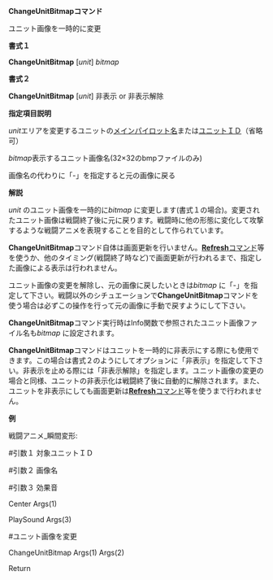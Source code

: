 **ChangeUnitBitmapコマンド**

ユニット画像を一時的に変更

**書式１**

**ChangeUnitBitmap** [*unit*] *bitmap*

**書式２**

**ChangeUnitBitmap** [*unit*] 非表示 or 非表示解除

**指定項目説明**

*unit*エリアを変更するユニットの[メインパイロット名](メインパイロット名)または[ユニットＩＤ](ユニットＩＤ)（省略可）

*bitmap*表示するユニット画像名(32×32のbmpファイルのみ)

画像名の代わりに「-」を指定すると元の画像に戻る

**解説**

*unit* のユニット画像を一時的に*bitmap* に変更します(書式１の場合)。変更されたユニット画像は戦闘終了後に元に戻ります。戦闘時に他の形態に変化して攻撃するような戦闘アニメを表現することを目的として作られています。

**ChangeUnitBitmap**コマンド自体は画面更新を行いません。[**Refresh**コマンド](Refreshコマンド)等を使うか、他のタイミング(戦闘終了時など)で画面更新が行われるまで、指定した画像による表示は行われません。

ユニット画像の変更を解除し、元の画像に戻したいときは*bitmap* に「-」を指定して下さい。戦闘以外のシチュエーションで**ChangeUnitBitmap**コマンドを使う場合は必ずこの操作を行って元の画像に手動で戻すようにして下さい。

**ChangeUnitBitmap**コマンド実行時はInfo関数で参照されたユニット画像ファイル名も*bitmap* に設定されます。

**ChangeUnitBitmap**コマンドはユニットを一時的に非表示にする際にも使用できます。この場合は書式２のようにしてオプションに「非表示」を指定して下さい。非表示を止める際には「非表示解除」を指定します。ユニット画像の変更の場合と同様、ユニットの非表示化は戦闘終了後に自動的に解除されます。また、ユニットを非表示にしても画面更新は[**Refresh**コマンド](Refreshコマンド)等を使うまで行われません。

**例**

戦闘アニメ\_瞬間変形:

#引数１  対象ユニットＩＤ

#引数２  画像名

#引数３  効果音

Center Args(1)

PlaySound Args(3)

#ユニット画像を変更

ChangeUnitBitmap Args(1) Args(2)

Return
